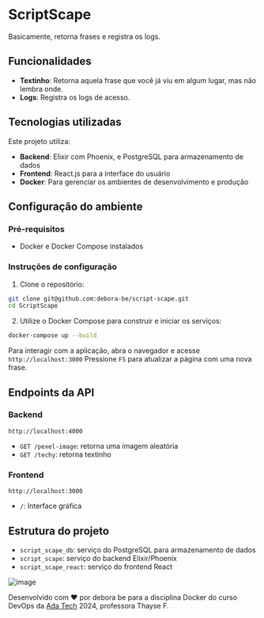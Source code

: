 # ScriptScape

Basicamente, retorna frases e registra os logs.

## Funcionalidades

- **Textinho**: Retorna aquela frase que você já viu em algum lugar, mas não lembra onde.
- **Logs**: Registra os logs de acesso.

## Tecnologias utilizadas

Este projeto utiliza:

- **Backend**: Elixir com Phoenix, e PostgreSQL para armazenamento de dados
- **Frontend**: React.js para a interface do usuário
- **Docker**: Para gerenciar os ambientes de desenvolvimento e produção

## Configuração do ambiente

### Pré-requisitos

- Docker e Docker Compose instalados

### Instruções de configuração

1. Clone o repositório:

```bash
git clone git@github.com:debora-be/script-scape.git
cd ScriptScape
```

2. Utilize o Docker Compose para construir e iniciar os serviços:

```bash
docker-compose up --build
```

Para interagir com a aplicação, abra o navegador e acesse `http://localhost:3000`
Pressione `F5` para atualizar a página com uma nova frase.

## Endpoints da API

### Backend
`http://localhost:4000`
- `GET /pexel-image`: retorna uma imagem aleatória
- `GET /techy`: retorna textinho
  
### Frontend
`http://localhost:3000`
- `/`: Interface gráfica

## Estrutura do projeto

- `script_scape_db`: serviço do PostgreSQL para armazenamento de dados
- `script_scape`: serviço do backend Elixir/Phoenix
- `script_scape_react`: serviço do frontend React

![image](https://i.ibb.co/fxVcB6R/Screenshot-from-2024-02-26-20-23-11.png)

Desenvolvido com ❤️ por debora be para a disciplina Docker do curso DevOps da [Ada Tech](https://ada.tech/sou-aluno/programas/b3-deva) 2024, professora Thayse F.

